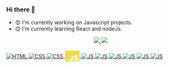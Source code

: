 ### Hi there 👋

- 😍 I’m currently working on Javascript projects.
- 😊 I’m currently learning React and nodeJs.

<div align="center">
  <a href="https://github.com/Marycorreia12">
  <img height="180em" src="https://github-readme-stats.vercel.app/api?username=Marycorreia12&show_icons=true&theme=dark&include_all_commits=true&count_private=true"/>
  <img height="180em" src="https://github-readme-stats.vercel.app/api/top-langs/?username=Marycorreia12&layout=compact&langs_count=7&theme=dark"/>
</div>
  
  <div style="display: inline_block"><br>
 
  <img align="center" alt="HTML" height="30" width="40" src="https://cdn.jsdelivr.net/gh/devicons/devicon/icons/html5/html5-original.svg" />
  <img align="center" alt="CSS" height="30" width="40" src="https://cdn.jsdelivr.net/gh/devicons/devicon/icons/css3/css3-original.svg" />
  <img align="center" alt="CSS" height="30" width="40" src="https://cdn.jsdelivr.net/gh/devicons/devicon/icons/bootstrap/bootstrap-original.svg" />
  <img align="center" alt="JS" height="30" width="40" src="https://raw.githubusercontent.com/devicons/devicon/master/icons/javascript/javascript-plain.svg">
  <img align="center" alt="JS" height="30" width="40" src="https://cdn.jsdelivr.net/gh/devicons/devicon/icons/jquery/jquery-original.svg" />
  <img align="center" alt="JS" height="30" width="40" src="https://cdn.jsdelivr.net/gh/devicons/devicon/icons/nodejs/nodejs-original.svg" />
  <img align="center" alt="JS" height="30" width="40" src="https://cdn.jsdelivr.net/gh/devicons/devicon/icons/java/java-original.svg"/>
  <img align="center" alt="JS" height="30" width="40" src="https://cdn.jsdelivr.net/gh/devicons/devicon/icons/spring/spring-original.svg" />
  <img align="center" alt="JS" height="30" width="40" src="https://cdn.jsdelivr.net/gh/devicons/devicon/icons/postgresql/postgresql-original.svg" />
  <img align="center" alt="JS" height="30" width="40" src="https://cdn.jsdelivr.net/gh/devicons/devicon/icons/mongodb/mongodb-original.svg" />
 
  
</div>
  
   ##
